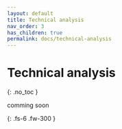 ```yaml
---
layout: default
title: Technical analysis
nav_order: 3
has_children: true
permalink: docs/technical-analysis
---
```


# Technical analysis
{: .no_toc }

comming soon

{: .fs-6 .fw-300 }